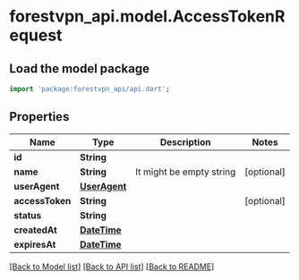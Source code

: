 # forestvpn_api.model.AccessTokenRequest

## Load the model package
```dart
import 'package:forestvpn_api/api.dart';
```

## Properties
Name | Type | Description | Notes
------------ | ------------- | ------------- | -------------
**id** | **String** |  | 
**name** | **String** | It might be empty string | [optional] 
**userAgent** | [**UserAgent**](UserAgent.md) |  | 
**accessToken** | **String** |  | [optional] 
**status** | **String** |  | 
**createdAt** | [**DateTime**](DateTime.md) |  | 
**expiresAt** | [**DateTime**](DateTime.md) |  | 

[[Back to Model list]](../README.md#documentation-for-models) [[Back to API list]](../README.md#documentation-for-api-endpoints) [[Back to README]](../README.md)


